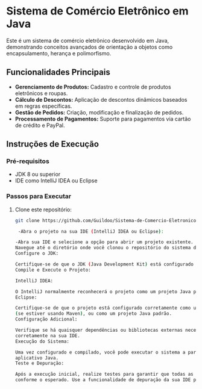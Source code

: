 # Sistema de Comércio Eletrônico em Java

Este é um sistema de comércio eletrônico desenvolvido em Java, demonstrando conceitos avançados de orientação a objetos como encapsulamento, herança e polimorfismo.

## Funcionalidades Principais

- **Gerenciamento de Produtos:** Cadastro e controle de produtos eletrônicos e roupas.
- **Cálculo de Descontos:** Aplicação de descontos dinâmicos baseados em regras específicas.
- **Gestão de Pedidos:** Criação, modificação e finalização de pedidos.
- **Processamento de Pagamentos:** Suporte para pagamentos via cartão de crédito e PayPal.

## Instruções de Execução

### Pré-requisitos

- JDK 8 ou superior
- IDE como IntelliJ IDEA ou Eclipse

### Passos para Executar

1. Clone este repositório:
   ```sh
   git clone https://github.com/Guildoo/Sistema-de-Comercio-Eletronico.git

    -Abra o projeto na sua IDE (IntelliJ IDEA ou Eclipse):

   -Abra sua IDE e selecione a opção para abrir um projeto existente.
   Navegue até o diretório onde você clonou o repositório do sistema de comércio eletrônico e selecione-o.
   Configure o JDK:

   Certifique-se de que o JDK (Java Development Kit) está configurado corretamente no seu ambiente de desenvolvimento. Se necessário, configure o JDK    nas configurações da sua IDE.
   Compile e Execute o Projeto:
   
   IntelliJ IDEA:
   
   O IntelliJ normalmente reconhecerá o projeto como um projeto Java padrão. Você pode abrir o arquivo pom.xml se estiver usando Maven, ou               simplesmente compilar e executar diretamente da IDE.
   Eclipse:
   
   Certifique-se de que o projeto está configurado corretamente como um projeto Java. Você pode importar o projeto como um projeto Maven existente    
   (se estiver usando Maven), ou como um projeto Java padrão.
   Configuração Adicional:
   
   Verifique se há quaisquer dependências ou bibliotecas externas necessárias para o projeto e assegure-se de que elas estão configuradas   
   corretamente na sua IDE.
   Execução do Sistema:
   
   Uma vez configurado e compilado, você pode executar o sistema a partir da sua IDE. Siga as instruções específicas da IDE para executar um    
   aplicativo Java.
   Teste e Depuração:
   
   Após a execução inicial, realize testes para garantir que todas as funcionalidades principais do sistema de comércio eletrônico estejam operando 
   conforme o esperado. Use a funcionalidade de depuração da sua IDE para identificar e corrigir eventuais problemas.
